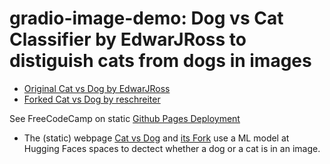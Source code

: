 # gradio-image-demo: Dog vs Cat Classifier by EdwarJRoss to distiguish cats from dogs in images

- [Original Cat vs Dog by EdwarJRoss](https://edwardjross.github.io/gradio-image-demo/)
- [Forked Cat vs Dog by reschreiter](https://reschreiter.github.io/gradio-image-demo/) 

See FreeCodeCamp on static [Github Pages Deployment](https://www.freecodecamp.org/news/publish-your-website-netlify-github/)

- The (static) webpage [Cat vs Dog](https://edwardjross.github.io/gradio-image-demo/) and [its Fork](https://reschreiter.github.io/gradio-image-demo/) use a ML model at Hugging Faces spaces to dectect whether a dog or a cat is in an image. 

